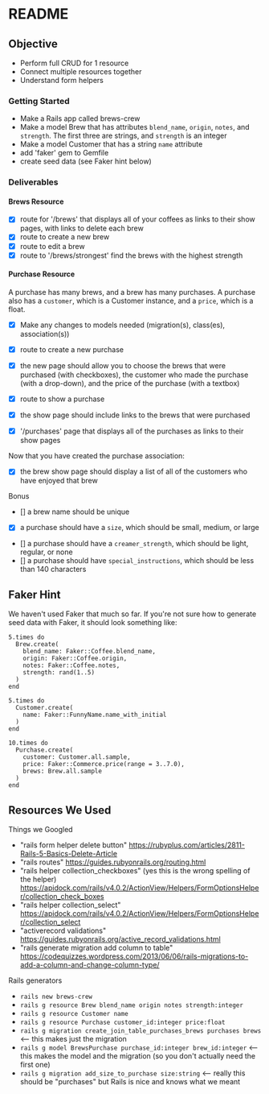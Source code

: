 # README

## Objective

* Perform full CRUD for 1 resource
* Connect multiple resources together
* Understand form helpers

### Getting Started

* Make a Rails app called brews-crew
* Make a model Brew that has attributes `blend_name`, `origin`, `notes`, and `strength`.  The first three are strings, and `strength` is an integer
* Make a model Customer that has a string `name` attribute
* add 'faker' gem to Gemfile
* create seed data (see Faker hint below)

### Deliverables

#### Brews Resource

 - [x] route for '/brews' that displays all of your coffees as links to their show pages, with links to delete each brew
 - [x] route to create a new brew
 - [x] route to edit a brew
 - [x] route to '/brews/strongest' find the brews with the highest strength

#### Purchase Resource

A purchase has many brews, and a brew has many purchases.  A purchase also has a `customer`, which is a Customer instance, and a `price`, which is a float.

 - [x] Make any changes to models needed (migration(s), class(es), association(s))
 - [x] route to create a new purchase
 - [x] the new page should allow you to choose the brews that were purchased (with checkboxes), the customer who made the purchase (with a drop-down), and the price of the purchase (with a textbox)
 - [x] route to show a purchase
 - [x] the show page should include links to the brews that were purchased
 - [x] '/purchases' page that displays all of the purchases as links to their show pages


Now that you have created the purchase association:
 - [x] the brew show page should display a list of all of the customers who have enjoyed that brew

Bonus
 - [] a brew name should be unique
 - [x] a purchase should have a `size`, which should be small, medium, or large
 - [] a purchase should have a `creamer_strength`, which should be light, regular, or none
 - [] a purchase should have `special_instructions`, which should be less than 140 characters

## Faker Hint

We haven't used Faker that much so far.  If you're not sure how to generate seed data with Faker, it should look something like:
```
5.times do
  Brew.create(
    blend_name: Faker::Coffee.blend_name,
    origin: Faker::Coffee.origin,
    notes: Faker::Coffee.notes,
    strength: rand(1..5)
  )
end

5.times do
  Customer.create(
    name: Faker::FunnyName.name_with_initial
  )
end

10.times do
  Purchase.create(
    customer: Customer.all.sample,
    price: Faker::Commerce.price(range = 3..7.0),
    brews: Brew.all.sample
  )
end
```

## Resources We Used

Things we Googled
 - "rails form helper delete button" https://rubyplus.com/articles/2811-Rails-5-Basics-Delete-Article
 - "rails routes" https://guides.rubyonrails.org/routing.html
 - "rails helper collection_checkboxes" (yes this is the wrong spelling of the helper) https://apidock.com/rails/v4.0.2/ActionView/Helpers/FormOptionsHelper/collection_check_boxes
 - "rails helper collection_select" https://apidock.com/rails/v4.0.2/ActionView/Helpers/FormOptionsHelper/collection_select
 - "activerecord validations" https://guides.rubyonrails.org/active_record_validations.html
 - "rails generate migration add column to table" https://codequizzes.wordpress.com/2013/06/06/rails-migrations-to-add-a-column-and-change-column-type/

Rails generators
 - `rails new brews-crew`
 - `rails g resource Brew blend_name origin notes strength:integer`
 - `rails g resource Customer name`
 - `rails g resource Purchase customer_id:integer price:float`
 - `rails g migration create_join_table_purchases_brews purchases brews` <-- this makes just the migration
 - `rails g model BrewsPurchase purchase_id:integer brew_id:integer` <-- this makes the model and the migration (so you don't actually need the first one)
 - `rails g migration add_size_to_purchase size:string` <-- really this should be "purchases" but Rails is nice and knows what we meant
